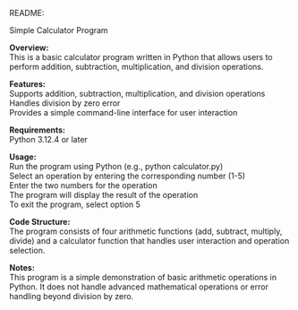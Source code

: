 README:

Simple Calculator Program

**Overview:**  
This is a basic calculator program written in Python that allows users to perform addition, subtraction, multiplication, and division operations.  

**Features:**  
Supports addition, subtraction, multiplication, and division operations  
Handles division by zero error  
Provides a simple command-line interface for user interaction  

**Requirements:**  
Python 3.12.4 or later  

**Usage:**  
Run the program using Python (e.g., python calculator.py)  
Select an operation by entering the corresponding number (1-5)  
Enter the two numbers for the operation  
The program will display the result of the operation  
To exit the program, select option 5  

**Code Structure:**  
The program consists of four arithmetic functions (add, subtract, multiply, divide) and a calculator function that handles user interaction and operation selection.  

**Notes:**  
This program is a simple demonstration of basic arithmetic operations in Python. It does not handle advanced mathematical operations or error handling beyond division by zero.  
